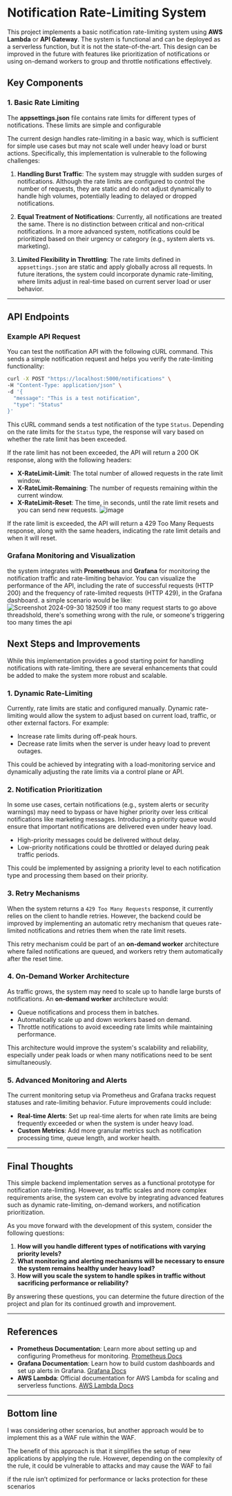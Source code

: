 # Notification Rate-Limiting System

This project implements a basic notification rate-limiting system using **AWS Lambda** or **API Gateway**. The system is functional and can be deployed as a serverless function, but it is not the state-of-the-art. This design can be improved in the future with features like prioritization of notifications or using on-demand workers to group and throttle notifications effectively.

## Key Components

### 1. Basic Rate Limiting

The **appsettings.json** file contains rate limits for different types of notifications. These limits are simple and configurable

The current design handles rate-limiting in a basic way, which is sufficient for simple use cases but may not scale well under heavy load or burst actions. Specifically, this implementation is vulnerable to the following challenges:

1. **Handling Burst Traffic**: The system may struggle with sudden surges of notifications. Although the rate limits are configured to control the number of requests, they are static and do not adjust dynamically to handle high volumes, potentially leading to delayed or dropped notifications.

2. **Equal Treatment of Notifications**: Currently, all notifications are treated the same. There is no distinction between critical and non-critical notifications. In a more advanced system, notifications could be prioritized based on their urgency or category (e.g., system alerts vs. marketing).

3. **Limited Flexibility in Throttling**: The rate limits defined in `appsettings.json` are static and apply globally across all requests. In future iterations, the system could incorporate dynamic rate-limiting, where limits adjust in real-time based on current server load or user behavior.

---

## API Endpoints

### Example API Request

You can test the notification API with the following cURL command. This sends a simple notification request and helps you verify the rate-limiting functionality:

```bash
curl -X POST "https://localhost:5000/notifications" \
-H "Content-Type: application/json" \
-d '{
  "message": "This is a test notification",
  "type": "Status"
}'
```

This cURL command sends a test notification of the type `Status`. Depending on the rate limits for the `Status` type, the response will vary based on whether the rate limit has been exceeded.

If the rate limit has not been exceeded, the API will return a 200 OK response, along with the following headers:

- **X-RateLimit-Limit**: The total number of allowed requests in the rate limit window.
- **X-RateLimit-Remaining**: The number of requests remaining within the current window.
- **X-RateLimit-Reset**: The time, in seconds, until the rate limit resets and you can send new requests.
![image](https://github.com/user-attachments/assets/5397fb47-45e3-4a17-b70d-f58c97ae7472)

If the rate limit is exceeded, the API will return a 429 Too Many Requests response, along with the same headers, indicating the rate limit details and when it will reset.

### Grafana Monitoring and Visualization 

the system integrates with **Prometheus** and **Grafana** for monitoring the notification traffic and rate-limiting behavior. You can visualize the performance of the API, including the rate of successful requests (HTTP 200) and the frequency of rate-limited requests (HTTP 429), in the Grafana dashboard.
a simple scenario would be like: ![Screenshot 2024-09-30 182509](https://github.com/user-attachments/assets/9ee87cf3-6e19-4f9d-bd16-17e9e3bb1541)
if too many request starts to go above threadshold, there's something wrong with the rule, or someone's triggering too many times the api 


## Next Steps and Improvements

While this implementation provides a good starting point for handling notifications with rate-limiting, there are several enhancements that could be added to make the system more robust and scalable.

### 1. Dynamic Rate-Limiting

Currently, rate limits are static and configured manually. Dynamic rate-limiting would allow the system to adjust based on current load, traffic, or other external factors. For example:

- Increase rate limits during off-peak hours.
- Decrease rate limits when the server is under heavy load to prevent outages.

This could be achieved by integrating with a load-monitoring service and dynamically adjusting the rate limits via a control plane or API.

### 2. Notification Prioritization

In some use cases, certain notifications (e.g., system alerts or security warnings) may need to bypass or have higher priority over less critical notifications like marketing messages. Introducing a priority queue would ensure that important notifications are delivered even under heavy load.

- High-priority messages could be delivered without delay.
- Low-priority notifications could be throttled or delayed during peak traffic periods.

This could be implemented by assigning a priority level to each notification type and processing them based on their priority.

### 3. Retry Mechanisms

When the system returns a `429 Too Many Requests` response, it currently relies on the client to handle retries. However, the backend could be improved by implementing an automatic retry mechanism that queues rate-limited notifications and retries them when the rate limit resets.

This retry mechanism could be part of an **on-demand worker** architecture where failed notifications are queued, and workers retry them automatically after the reset time.

### 4. On-Demand Worker Architecture

As traffic grows, the system may need to scale up to handle large bursts of notifications. An **on-demand worker** architecture would:

- Queue notifications and process them in batches.
- Automatically scale up and down workers based on demand.
- Throttle notifications to avoid exceeding rate limits while maintaining performance.

This architecture would improve the system's scalability and reliability, especially under peak loads or when many notifications need to be sent simultaneously.

### 5. Advanced Monitoring and Alerts

The current monitoring setup via Prometheus and Grafana tracks request statuses and rate-limiting behavior. Future improvements could include:

- **Real-time Alerts**: Set up real-time alerts for when rate limits are being frequently exceeded or when the system is under heavy load.
- **Custom Metrics**: Add more granular metrics such as notification processing time, queue length, and worker health.

---

## Final Thoughts

This simple backend implementation serves as a functional prototype for notification rate-limiting. However, as traffic scales and more complex requirements arise, the system can evolve by integrating advanced features such as dynamic rate-limiting, on-demand workers, and notification prioritization.

As you move forward with the development of this system, consider the following questions:

1. **How will you handle different types of notifications with varying priority levels?**
2. **What monitoring and alerting mechanisms will be necessary to ensure the system remains healthy under heavy load?**
3. **How will you scale the system to handle spikes in traffic without sacrificing performance or reliability?**

By answering these questions, you can determine the future direction of the project and plan for its continued growth and improvement.

---

## References

- **Prometheus Documentation**: Learn more about setting up and configuring Prometheus for monitoring. [Prometheus Docs](https://prometheus.io/docs/)
- **Grafana Documentation**: Learn how to build custom dashboards and set up alerts in Grafana. [Grafana Docs](https://grafana.com/docs/)
- **AWS Lambda**: Official documentation for AWS Lambda for scaling and serverless functions. [AWS Lambda Docs](https://docs.aws.amazon.com/lambda/latest/dg/welcome.html)

---


## Bottom line 

I was considering other scenarios, but another approach would be to implement this as a WAF rule within the WAF. 

The benefit of this approach is that it simplifies the setup of new applications by applying the rule. However, depending on the complexity of the rule, it could be vulnerable to attacks and may cause the WAF to fail 

if the rule isn’t optimized for performance or lacks protection for these scenarios
